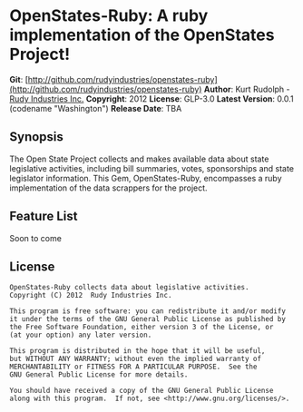 OpenStates-Ruby: A ruby implementation of the OpenStates Project!
================================================================

**Git**:          [http://github.com/rudyindustries/openstates-ruby](http://github.com/rudyindustries/openstates-ruby)
**Author**:       Kurt Rudolph - [Rudy Industries Inc.](http://www.rudyindustries.com/)
**Copyright**:    2012
**License**:      GLP-3.0
**Latest Version**: 0.0.1 (codename "Washington")
**Release Date**: TBA

Synopsis
--------

The Open State Project collects and makes available data about state legislative activities, including bill summaries, votes, sponsorships and state legislator information. This Gem, OpenStates-Ruby, encompasses a ruby implementation of the data scrappers for the project.


Feature List
------------

Soon to come


License
------
    OpenStates-Ruby collects data about legislative activities. 
    Copyright (C) 2012  Rudy Industries Inc.

    This program is free software: you can redistribute it and/or modify
    it under the terms of the GNU General Public License as published by
    the Free Software Foundation, either version 3 of the License, or
    (at your option) any later version.

    This program is distributed in the hope that it will be useful,
    but WITHOUT ANY WARRANTY; without even the implied warranty of
    MERCHANTABILITY or FITNESS FOR A PARTICULAR PURPOSE.  See the
    GNU General Public License for more details.

    You should have received a copy of the GNU General Public License
    along with this program.  If not, see <http://www.gnu.org/licenses/>.
